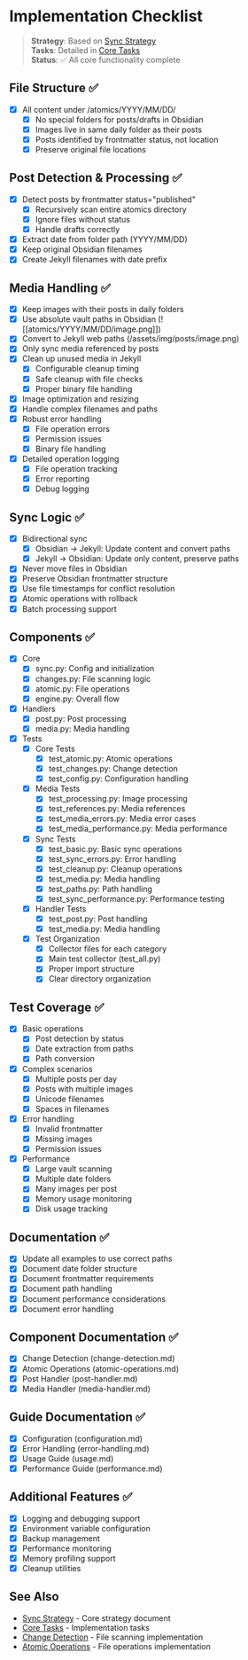 # Implementation Checklist

> **Strategy**: Based on [Sync Strategy](../sync-strategy.md)  
> **Tasks**: Detailed in [Core Tasks](core-tasks.md)  
> **Status**: ✅ All core functionality complete

## File Structure ✅
- [x] All content under /atomics/YYYY/MM/DD/
  - [x] No special folders for posts/drafts in Obsidian
  - [x] Images live in same daily folder as their posts
  - [x] Posts identified by frontmatter status, not location
  - [x] Preserve original file locations

## Post Detection & Processing ✅
- [x] Detect posts by frontmatter status="published"
  - [x] Recursively scan entire atomics directory
  - [x] Ignore files without status
  - [x] Handle drafts correctly
- [x] Extract date from folder path (YYYY/MM/DD)
- [x] Keep original Obsidian filenames
- [x] Create Jekyll filenames with date prefix

## Media Handling ✅
- [x] Keep images with their posts in daily folders
- [x] Use absolute vault paths in Obsidian (![[atomics/YYYY/MM/DD/image.png]])
- [x] Convert to Jekyll web paths (/assets/img/posts/image.png)
- [x] Only sync media referenced by posts
- [x] Clean up unused media in Jekyll
  - [x] Configurable cleanup timing
  - [x] Safe cleanup with file checks
  - [x] Proper binary file handling
- [x] Image optimization and resizing
- [x] Handle complex filenames and paths
- [x] Robust error handling
  - [x] File operation errors
  - [x] Permission issues
  - [x] Binary file handling
- [x] Detailed operation logging
  - [x] File operation tracking
  - [x] Error reporting
  - [x] Debug logging

## Sync Logic ✅
- [x] Bidirectional sync
  - [x] Obsidian → Jekyll: Update content and convert paths
  - [x] Jekyll → Obsidian: Update only content, preserve paths
- [x] Never move files in Obsidian
- [x] Preserve Obsidian frontmatter structure
- [x] Use file timestamps for conflict resolution
- [x] Atomic operations with rollback
- [x] Batch processing support

## Components ✅
- [x] Core
  - [x] sync.py: Config and initialization
  - [x] changes.py: File scanning logic
  - [x] atomic.py: File operations
  - [x] engine.py: Overall flow
- [x] Handlers
  - [x] post.py: Post processing
  - [x] media.py: Media handling
- [x] Tests
  - [x] Core Tests
    - [x] test_atomic.py: Atomic operations
    - [x] test_changes.py: Change detection
    - [x] test_config.py: Configuration handling
  - [x] Media Tests
    - [x] test_processing.py: Image processing
    - [x] test_references.py: Media references
    - [x] test_media_errors.py: Media error cases
    - [x] test_media_performance.py: Media performance
  - [x] Sync Tests
    - [x] test_basic.py: Basic sync operations
    - [x] test_sync_errors.py: Error handling
    - [x] test_cleanup.py: Cleanup operations
    - [x] test_media.py: Media handling
    - [x] test_paths.py: Path handling
    - [x] test_sync_performance.py: Performance testing
  - [x] Handler Tests
    - [x] test_post.py: Post handling
    - [x] test_media.py: Media handling
  - [x] Test Organization
    - [x] Collector files for each category
    - [x] Main test collector (test_all.py)
    - [x] Proper import structure
    - [x] Clear directory organization

## Test Coverage ✅
- [x] Basic operations
  - [x] Post detection by status
  - [x] Date extraction from paths
  - [x] Path conversion
- [x] Complex scenarios
  - [x] Multiple posts per day
  - [x] Posts with multiple images
  - [x] Unicode filenames
  - [x] Spaces in filenames
- [x] Error handling
  - [x] Invalid frontmatter
  - [x] Missing images
  - [x] Permission issues
- [x] Performance
  - [x] Large vault scanning
  - [x] Multiple date folders
  - [x] Many images per post
  - [x] Memory usage monitoring
  - [x] Disk usage tracking

## Documentation ✅
- [x] Update all examples to use correct paths
- [x] Document date folder structure
- [x] Document frontmatter requirements
- [x] Document path handling
- [x] Document performance considerations
- [x] Document error handling

## Component Documentation ✅
- [x] Change Detection (change-detection.md)
- [x] Atomic Operations (atomic-operations.md)
- [x] Post Handler (post-handler.md)
- [x] Media Handler (media-handler.md)

## Guide Documentation ✅
- [x] Configuration (configuration.md)
- [x] Error Handling (error-handling.md)
- [x] Usage Guide (usage.md)
- [x] Performance Guide (performance.md)

## Additional Features ✅
- [x] Logging and debugging support
- [x] Environment variable configuration
- [x] Backup management
- [x] Performance monitoring
- [x] Memory profiling support
- [x] Cleanup utilities

## See Also
- [Sync Strategy](../sync-strategy.md) - Core strategy document
- [Core Tasks](core-tasks.md) - Implementation tasks
- [Change Detection](../../components/change-detection.md) - File scanning implementation
- [Atomic Operations](../../components/atomic-operations.md) - File operations implementation